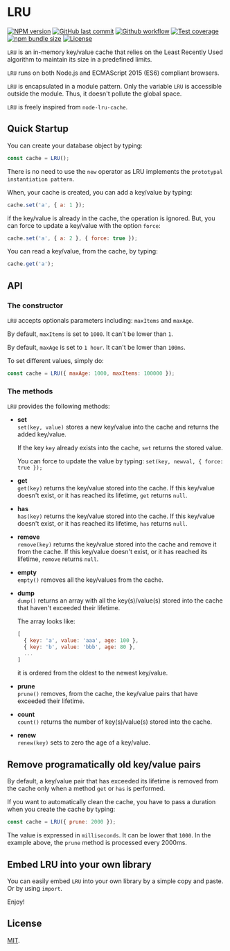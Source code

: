 # LRU

[![NPM version][npm-image]][npm-url]
[![GitHub last commit][commit-image]][commit-url]
[![Github workflow][ci-image]][ci-url]
[![Test coverage][coveralls-image]][coveralls-url]
[![npm bundle size][npm-bundle-size-image]][npm-bundle-size-url]
[![License][license-image]](LICENSE.md)


`LRU` is an in-memory key/value cache that relies on the Least Recently Used algorithm to maintain its size in a predefined limits.

`LRU` runs on both Node.js and ECMAScript 2015 (ES6) compliant browsers.

`LRU` is encapsulated in a module pattern. Only the variable `LRU` is accessible outside the module. Thus, it doesn't pollute the global space.

`LRU` is freely inspired from `node-lru-cache`.


## Quick Startup

You can create your database object by typing:

```javascript
const cache = LRU();
```

There is no need to use the `new` operator as LRU implements the `prototypal instantiation pattern`.

When, your cache is created, you can add a key/value by typing:

```javascript
cache.set('a', { a: 1 });
```

if the key/value is already in the cache, the operation is ignored. But, you can force to update a key/value with the option `force`:

```javascript
cache.set('a', { a: 2 }, { force: true });
```

You can read a key/value, from the cache, by typing:

```javascript
cache.get('a');
```


## API

### The constructor

`LRU` accepts optionals parameters including: `maxItems` and `maxAge`.

By default, `maxItems` is set to `1000`. It can't be lower than `1`.

By default, `maxAge` is set to `1 hour`. It can't be lower than `100ms`.

To set different values, simply do:

```javascript
const cache = LRU({ maxAge: 1000, maxItems: 100000 });
```

### The methods

`LRU` provides the following methods:

  * **set**<br>
    `set(key, value)` stores a new key/value into the cache and returns the added key/value.

    If the key `key` already exists into the cache, `set` returns the stored value.

    You can force to update the value by typing: `set(key, newval, { force: true });`

  * **get**<br>
    `get(key)` returns the key/value stored into the cache. If this key/value doesn't exist, or it has reached its lifetime, `get` returns `null`.

  * **has**<br>
    `has(key)` returns the key/value stored into the cache. If this key/value doesn't exist, or it has reached its lifetime, `has` returns `null`.

  * **remove**<br>
    `remove(key)` returns the key/value stored into the cache and remove it from the cache. If this key/value doesn't exist, or it has reached its lifetime, `remove` returns `null`.

  * **empty**<br>
    `empty()` removes all the key/values from the cache.

  * **dump**<br>
    `dump()` returns an array with all the key(s)/value(s) stored into the cache that haven't exceeded their lifetime.

    The array looks like:

    ```javascript
    [
      { key: 'a', value: 'aaa', age: 100 },
      { key: 'b', value: 'bbb', age: 80 },
      ...
    ]
    ```

    it is ordered from the oldest to the newest key/value.

  * **prune**<br>
    `prune()` removes, from the cache, the key/value pairs that have exceeded their lifetime.

  * **count**<br>
    `count()` returns the number of key(s)/value(s) stored into the cache.

  * **renew**<br>
    `renew(key)` sets to zero the age of a key/value.


## Remove programatically old key/value pairs

By default, a key/value pair that has exceeded its lifetime is removed from the cache only when a method `get` or `has` is performed.

If you want to automatically clean the cache, you have to pass a duration when you create the cache by typing:

```javascript
const cache = LRU({ prune: 2000 });
```

The value is expressed in `milliseconds`. It can be lower that `1000`. In the example above, the `prune` method is processed every 2000ms.


## Embed LRU into your own library

You can easily embed `LRU` into your own library by a simple copy and paste. Or by using `import`.


Enjoy!


## License

[MIT](LICENSE.md).

<!--- URls -->

[npm-image]: https://img.shields.io/npm/v/@mobilabs/lru.svg?logo=npm&logoColor=fff&label=NPM+package
[release-image]: https://img.shields.io/github/release/jclo/lru.svg?include_prereleases
[commit-image]: https://img.shields.io/github/last-commit/jclo/lru.svg?logo=github
[ci-image]: https://github.com/jclo/lru/actions/workflows/ci.yml/badge.svg
[coveralls-image]: https://img.shields.io/coveralls/jclo/lru/master.svg?&logo=coveralls
[npm-bundle-size-image]: https://img.shields.io/bundlephobia/minzip/@mobilabs/lru.svg
[license-image]: https://img.shields.io/npm/l/@mobilabs/lru.svg

[npm-url]: https://www.npmjs.com/package/@mobilabs/lru
[release-url]: https://github.com/jclo/lru/tags
[commit-url]: https://github.com/jclo/lru/commits/master
[ci-url]: https://github.com/jclo/lru/actions/workflows/ci.yml
[coveralls-url]: https://coveralls.io/github/jclo/lru?branch=master
[npm-bundle-size-url]: https://img.shields.io/bundlephobia/minzip/@mobilabs/lru
[license-url]: http://opensource.org/licenses/MIT
